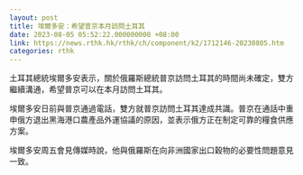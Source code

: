 ```yaml
---
layout: post
title: 埃爾多安：希望普京本月訪問土耳其
date: 2023-08-05 05:52:22.000000000 +08:00
link: https://news.rthk.hk/rthk/ch/component/k2/1712146-20230805.htm
categories: rthk
---
```


土耳其總統埃爾多安表示，關於俄羅斯總統普京訪問土耳其的時間尚未確定，雙方繼續溝通，希望普京可以在本月訪問土耳其。

埃爾多安日前與普京通過電話，雙方就普京訪問土耳其達成共識。普京在通話中重申俄方退出黑海港口農產品外運協議的原因，並表示俄方正在制定可靠的糧食供應方案。

埃爾多安周五會見傳媒時說，他與俄羅斯在向非洲國家出口穀物的必要性問題意見一致。

